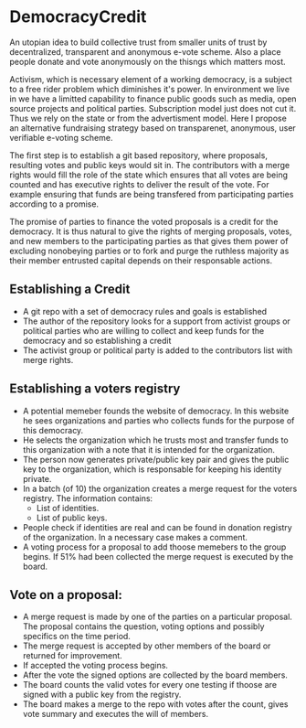 # DemocracyCredit

An utopian idea to build collective trust from smaller units of trust by decentralized, transparent and anonymous e-vote scheme. Also a place people donate and vote anonymously on the thisngs which matters most.

Activism, which is necessary element of a working democracy, is a subject to a free rider problem which diminishes it's power. In environment we live in we have a limitted capability to finance public goods such as media, open source projects and political parties. Subscription model just does not cut it. Thus we rely on the state or from the advertisment model. Here I propose an alternative fundraising strategy based on transparenet, anonymous, user verifiable e-voting scheme.

The first step is to establish a git based repository, where proposals, resulting votes and public keys would sit in. The contributors with a merge rights would fill the role of the state which ensures that all votes are being counted and has executive rights to deliver the result of the vote. For example ensuring that funds are being transfered from participating parties according to a promise. 

The promise of parties to finance the voted proposals is a credit for the democracy. It is thus natural to give the rights of merging proposals, votes, and new members to the participating parties as that gives them power of excluding nonobeying parties or to fork and purge the ruthless majority as their member entrusted capital depends on their responsable actions. 


## Establishing a Credit

+ A git repo with a set of democracy rules and goals is established
+ The author of the repository looks for a support from activist groups or political parties who are willing to collect and keep funds for the democracy and so establishing a credit
+ The activist group or political party is added to the contributors list with merge rights.

## Establishing a voters registry

+ A potential memeber founds the website of democracy. In this website he sees organizations and parties who collects funds for the purpose of this democracy.
+ He selects the organization which he trusts most and transfer funds to this organization with a note that it is intended for the organization.
+ The person now generates private/public key pair and gives the public key to the organization, which is responsable for keeping his identity private.
+ In a batch (of 10) the organization creates a merge request for the voters registry. The information contains:
  - List of identities.
  - List of public keys.
+ People check if identities are real and can be found in donation registry of the organization. In a necessary case makes a comment.
+ A voting process for a proposal to add thoose memebers to the group begins. If 51% had been collected the merge request is executed by the board. 

## Vote on a proposal:

+ A merge request is made by one of the parties on a particular proposal. The proposal contains the question, voting options and possibly specifics on the time period.
+ The merge request is accepted by other members of the board or returned for improvement.
+ If accepted the voting process begins.
+ After the vote the signed options are collected by the board members.
+ The board counts the valid votes for every one testing if thoose are signed with a public key from the registry. 
+ The board makes a merge to the repo with votes after the count, gives vote summary and executes the will of members.

